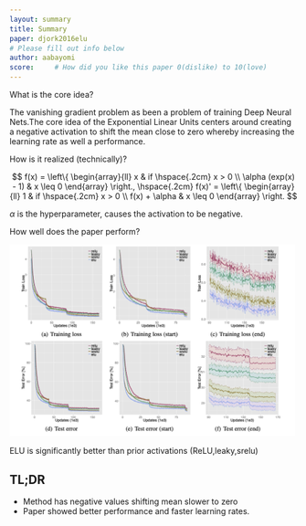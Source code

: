 ```yaml
---
layout: summary
title: Summary
paper: djork2016elu
# Please fill out info below
author: aabayomi
score:     # How did you like this paper 0(dislike) to 10(love)
---
```

<!-- 
TODO: Summarize the paper:
* What is the core idea?
* How is it realized (technically)?
* How well does the paper perform?
* What interesting variants are explored? -->

What is the core idea?

The vanishing gradient problem as been a problem of training Deep Neural Nets.The core idea of the Exponential Linear Units centers around creating a negative activation to  shift the mean close to zero whereby increasing the learning rate as well a performance.

<!-- A function 
$$f_1(x)$$ = $$\Big$$
would now become $$f_2(x) = x + g(x)$$. -->

How is it realized (technically)?

$$
f(x) = \left\{
    \begin{array}{ll}
        x & if \hspace{.2cm} x > 0  \\
        \alpha (exp(x) - 1) & x \leq 0 
    \end{array}
\right., \hspace{.2cm}
 f(x)' = \left\{ \begin{array}{ll} 1 & if \hspace{.2cm} x > 0  \\ f(x) + \alpha & x \leq 0  \end{array} \right. $$


$\alpha$ is the hyperparameter, causes the activation to be negative.

How well does the paper perform?

<img width="500px" src="djork2016elu_1a.png"/>

ELU is significantly better than prior activations (ReLU,leaky,srelu)


## TL;DR

* Method has negative values shifting mean slower to zero
* Paper showed better performance and faster learning rates.
<!-- * To highlight the core concepts -->
